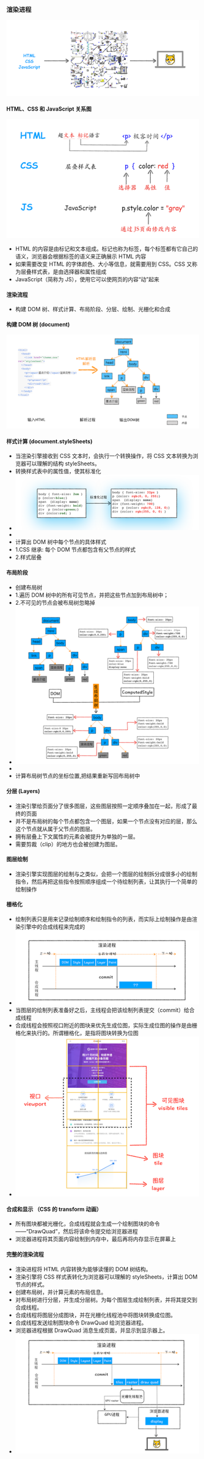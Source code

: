 ### 渲染进程

![](./img/render1.png)


#### HTML、CSS 和 JavaScript 关系图
![](./img/render2.png)

* HTML 的内容是由标记和文本组成。标记也称为标签，每个标签都有它自己的语义，浏览器会根据标签的语义来正确展示 HTML 内容
* 如果需要改变 HTML 的字体颜色、大小等信息，就需要用到 CSS。CSS 又称为层叠样式表，是由选择器和属性组成
* JavaScript（简称为 JS），使用它可以使网页的内容“动”起来

#### 渲染流程
* 构建 DOM 树、样式计算、布局阶段、分层、绘制、光栅化和合成


#### 构建 DOM 树 (document)
![](./img/render3.png)


#### 样式计算 (document.styleSheets)
* 当渲染引擎接收到 CSS 文本时，会执行一个转换操作，将 CSS 文本转换为浏览器可以理解的结构 styleSheets。
* 转换样式表中的属性值，使其标准化
* ![](./img/render4.png)
* 
* 计算出 DOM 树中每个节点的具体样式
*   1.CSS 继承: 每个 DOM 节点都包含有父节点的样式
*   2.样式层叠
  
#### 布局阶段
* 创建布局树
*   1.遍历 DOM 树中的所有可见节点，并把这些节点加到布局树中；
*   2.不可见的节点会被布局树忽略掉
*    ![](./img/render5.png)
*    
* 计算布局树节点的坐标位置,把结果重新写回布局树中
  
#### 分层 (Layers)
* 渲染引擎给页面分了很多图层，这些图层按照一定顺序叠加在一起，形成了最终的页面
* 并不是布局树的每个节点都包含一个图层，如果一个节点没有对应的层，那么这个节点就从属于父节点的图层。
* 拥有层叠上下文属性的元素会被提升为单独的一层。
* 需要剪裁（clip）的地方也会被创建为图层。

#### 图层绘制
* 渲染引擎实现图层的绘制与之类似，会把一个图层的绘制拆分成很多小的绘制指令，然后再把这些指令按照顺序组成一个待绘制列表，让其执行一个简单的绘制操作

#### 栅格化
* 绘制列表只是用来记录绘制顺序和绘制指令的列表，而实际上绘制操作是由渲染引擎中的合成线程来完成的
* ![](./img/render6.png)
* 当图层的绘制列表准备好之后，主线程会把该绘制列表提交（commit）给合成线程
* 合成线程会按照视口附近的图块来优先生成位图，实际生成位图的操作是由栅格化来执行的。所谓栅格化，是指将图块转换为位图
* ![](./img/render7.png)
  
#### 合成和显示 （CSS 的 transform 动画）
* 所有图块都被光栅化，合成线程就会生成一个绘制图块的命令——“DrawQuad”，然后将该命令提交给浏览器进程
* 浏览器进程将其页面内容绘制到内存中，最后再将内存显示在屏幕上


#### 完整的渲染流程

* 渲染进程将 HTML 内容转换为能够读懂的 DOM 树结构。
* 渲染引擎将 CSS 样式表转化为浏览器可以理解的 styleSheets，计算出 DOM 节点的样式。
* 创建布局树，并计算元素的布局信息。
* 对布局树进行分层，并生成分层树。为每个图层生成绘制列表，并将其提交到合成线程。
* 合成线程将图层分成图块，并在光栅化线程池中将图块转换成位图。
* 合成线程发送绘制图块命令 DrawQuad 给浏览器进程。
* 浏览器进程根据 DrawQuad 消息生成页面，并显示到显示器上。
* ![](./img/render8.png)